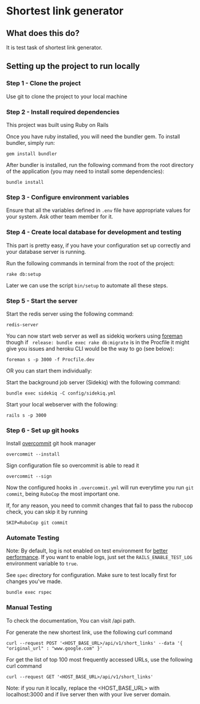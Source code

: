 # Shortest link generator
## What does this do?
It is test task of shortest link generator.

## Setting up the project to run locally

### Step 1 - Clone the project
Use git to clone the project to your local machine

### Step 2 - Install required dependencies
This project was built using Ruby on Rails

Once you have ruby installed, you will need the bundler gem.  To install bundler, simply run:

```
gem install bundler
```

After bundler is installed, run the following command from the root directory of the application (you may need to install some dependencies):

```
bundle install
```

### Step 3 - Configure environment variables

Ensure that all the variables defined in `.env` file have appropriate values for your system. Ask other team member for it.

### Step 4 - Create local database for development and testing
This part is pretty easy, if you have your configuration set up correctly and your database server is running.

Run the following commands in terminal from the root of the project:

```
rake db:setup
```

Later we can use the script `bin/setup` to automate all these steps.

### Step 5 - Start the server
Start the redis server using the following command:

```
redis-server
```
You can now start web server as well as sidekiq workers using [foreman](https://github.com/theforeman/foreman) though if `
release: bundle exec rake db:migrate` is in the Procfile it might give you issues and heroku CLI would be the way to go (see below):

```
foreman s -p 3000 -f Procfile.dev
```

OR you can start them individually:

Start the background job server (Sidekiq) with the following command:

```
bundle exec sidekiq -C config/sidekiq.yml
```

Start your local webserver with the following:

```
rails s -p 3000
```

### Step 6 - Set up git hooks

Install [overcommit](https://github.com/brigade/overcommit) git hook manager

```
overcommit --install
```

Sign configuration file so overcommit is able to read it

```
overcommit --sign
```

Now the configured hooks in `.overcommit.yml` will run everytime you run `git commit`, being `RuboCop` the most important one.

If, for any reason, you need to commit changes that fail to pass the rubocop check, you can skip it by running

```
SKIP=RuboCop git commit
```

### Automate Testing

Note: By default, log is not enabled on test environment for [better performance](https://jtway.co/speed-up-your-rails-test-suite-by-6-in-1-line-13fedb869ec4). If you want to enable logs, just set the `RAILS_ENABLE_TEST_LOG` environment variable to `true`.

See `spec` directory for configuration. Make sure to test locally first for changes you've made.

```
bundle exec rspec
```

### Manual Testing
To check the documentation, You can visit /api path.

For generate the new shortest link, use the following curl command
```
curl --request POST '<HOST_BASE_URL>/api/v1/short_links' --data '{ "original_url" : "www.google.com" }'
```
For get the list of top 100 most frequently accessed URLs, use the following curl command
```
curl --request GET '<HOST_BASE_URL>/api/v1/short_links'
```

Note: if you run it locally, replace the <HOST_BASE_URL> with localhost:3000 and if live server then with your live server domain.
